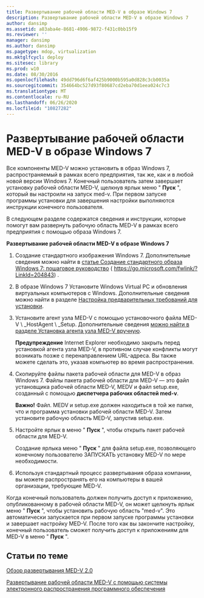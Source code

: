 ```yaml
---
title: Развертывание рабочей области MED-V в образе Windows 7
description: Развертывание рабочей области MED-V в образе Windows 7
author: dansimp
ms.assetid: a83aba4e-8681-4906-9872-f431c0bb15f9
ms.reviewer: ''
manager: dansimp
ms.author: dansimp
ms.pagetype: mdop, virtualization
ms.mktglfcycl: deploy
ms.sitesec: library
ms.prod: w10
ms.date: 08/30/2016
ms.openlocfilehash: 49dd796d6f6af425b9000b595a0d828c3cb0035a
ms.sourcegitcommit: 354664bc527d93f80687cd2eba70d1eea024c7c3
ms.translationtype: MT
ms.contentlocale: ru-RU
ms.lasthandoff: 06/26/2020
ms.locfileid: "10827282"
---
```

# Развертывание рабочей области MED-V в образе Windows 7


Все компоненты MED-V можно установить в образ Windows 7, распространяемый в рамках всего предприятия, так же, как и в любой новой версии Windows 7. Конечный пользователь затем завершает установку рабочей области MED-V, щелкнув ярлык меню " **Пуск** ", который вы настроили на запуск med-v. При первом запуске программы установки для завершения настройки выполняются инструкции конечного пользователя.

В следующем разделе содержатся сведения и инструкции, которые помогут вам развернуть рабочую область MED-V в рамках всего предприятия с помощью образа Windows 7.

**Развертывание рабочей области MED-V в образе Windows 7**

1.  Создание стандартного изображения Windows 7. Дополнительные сведения можно найти в [статье Создание стандартного образа Windows 7: пошаговое руководство](https://go.microsoft.com/fwlink/?LinkId=204843) ( https://go.microsoft.com/fwlink/?LinkId=204843) .

2.  В образе Windows 7 Установите Windows Virtual PC и обновления виртуальных компьютеров с Windows. Дополнительные сведения можно найти в разделе [Настройка предварительных требований для установки](configure-installation-prerequisites.md).

3.  Установите агент узла MED-V с помощью установочного файла MED-V \ _HostAgent \ _Setup. Дополнительные сведения [можно найти в разделе Установка агента узла MED-V вручную](how-to-manually-install-the-med-v-host-agent.md).

    **Предупреждение**  Internet Explorer необходимо закрыть перед установкой агента узла MED-V, в противном случае конфликты могут возникать позже с перенаправлением URL-адреса. Вы также можете сделать это, указав компьютер во время распространения.

     

4.  Скопируйте файлы пакета рабочей области для MED-V в образ Windows 7. Файлы пакета рабочей области для MED-V — это файл установщика рабочей области MED-V, MEDV и файл setup.exe, созданный с помощью **диспетчера рабочих областей med-v**.

    **Важно!**  Файл. MEDV и setup.exe должен находиться в той же папке, что и программа установки рабочей области MED-V. Затем установите рабочую область MED-V, запустив setup.exe.

     

5.  Настройте ярлык в меню " **Пуск** ", чтобы открыть пакет рабочей области для MED-V.

    Создание ярлыка меню " **Пуск** " для файла setup.exe, позволяющего конечному пользователю ЗАПУСКАТЬ установку MED-V по мере необходимости.

6.  Используя стандартный процесс развертывания образа компании, вы можете распространять его на компьютеры в вашей организации, требующие MED-V.

Когда конечный пользователь должен получить доступ к приложению, опубликованному в рабочей области MED-V, он может щелкнуть ярлык меню " **Пуск** ", чтобы установить рабочую область "med-v". Это автоматически запускается при первом запуске программы установки и завершает настройку MED-V. После того как вы закончите настройку, конечный пользователь сможет получить доступ к приложениям для MED-V в меню " **Пуск** ".

## Статьи по теме


[Обзор развертывания MED-V 2.0](med-v-20-deployment-overview.md)

[Развертывание рабочей области MED-V с помощью системы электронного распространения программного обеспечения](how-to-deploy-a-med-v-workspace-through-an-electronic-software-distribution-system.md)

 

 





